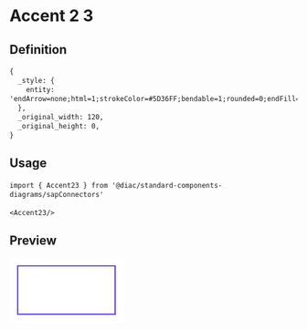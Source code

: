 # Accent 2 3

## Definition

```
{
  _style: { 
    entity: 'endArrow=none;html=1;strokeColor=#5D36FF;bendable=1;rounded=0;endFill=0;endSize=4;strokeWidth=1.5;startSize=4;startArrow=none;startFill=0;',
  },
  _original_width: 120,
  _original_height: 0,
}
```

## Usage

```
import { Accent23 } from '@diac/standard-components-diagrams/sapConnectors'

<Accent23/>
```

## Preview

<img src="./accent-2-3.png" width="200"/>
